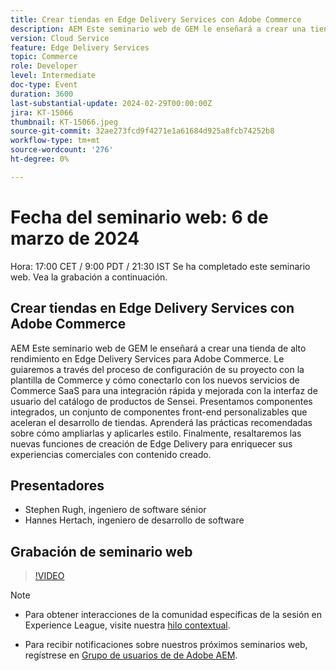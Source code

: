 ```yaml
---
title: Crear tiendas en Edge Delivery Services con Adobe Commerce
description: AEM Este seminario web de GEM le enseñará a crear una tienda de alto rendimiento en Edge Delivery Services para Adobe Commerce. Le guiaremos a través del proceso de configuración de su proyecto con la plantilla de Commerce y cómo conectarlo con los nuevos servicios de Commerce SaaS para una integración rápida y mejorada con la interfaz de usuario del catálogo de productos de Sensei. Presentamos componentes integrados, un conjunto de componentes front-end personalizables que aceleran el desarrollo de tiendas. Aprenderá las prácticas recomendadas sobre cómo ampliarlas y aplicarles estilo. Finalmente, resaltaremos las nuevas funciones de creación de Edge Delivery para enriquecer sus experiencias comerciales con contenido creado.
version: Cloud Service
feature: Edge Delivery Services
topic: Commerce
role: Developer
level: Intermediate
doc-type: Event
duration: 3600
last-substantial-update: 2024-02-29T00:00:00Z
jira: KT-15066
thumbnail: KT-15066.jpeg
source-git-commit: 32ae273fcd9f4271e1a61684d925a8fcb74252b8
workflow-type: tm+mt
source-wordcount: '276'
ht-degree: 0%

---
```


# Fecha del seminario web: 6 de marzo de 2024

Hora: 17:00 CET / 9:00 PDT / 21:30 IST Se ha completado este seminario web. Vea la grabación a continuación.

## Crear tiendas en Edge Delivery Services con Adobe Commerce

AEM Este seminario web de GEM le enseñará a crear una tienda de alto rendimiento en Edge Delivery Services para Adobe Commerce. Le guiaremos a través del proceso de configuración de su proyecto con la plantilla de Commerce y cómo conectarlo con los nuevos servicios de Commerce SaaS para una integración rápida y mejorada con la interfaz de usuario del catálogo de productos de Sensei. Presentamos componentes integrados, un conjunto de componentes front-end personalizables que aceleran el desarrollo de tiendas. Aprenderá las prácticas recomendadas sobre cómo ampliarlas y aplicarles estilo. Finalmente, resaltaremos las nuevas funciones de creación de Edge Delivery para enriquecer sus experiencias comerciales con contenido creado.

## Presentadores

* Stephen Rugh, ingeniero de software sénior
* Hannes Hertach, ingeniero de desarrollo de software

## Grabación de seminario web

>[!VIDEO](https://video.tv.adobe.com/v/3427729)

>[!NOTE]
> 
>* Para obtener interacciones de la comunidad específicas de la sesión en Experience League, visite nuestra [hilo contextual](https://adobe.ly/48m4dEm).
>
>* Para recibir notificaciones sobre nuestros próximos seminarios web, regístrese en [Grupo de usuarios de de Adobe AEM](https://aem-augs.adobe.com/).

